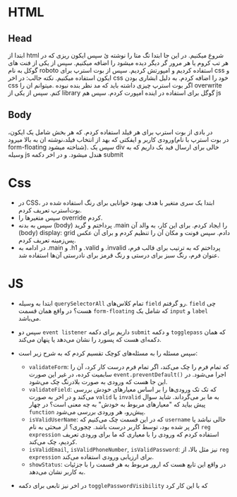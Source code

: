 # HTML

## Head

ابتدا از html شروع میکنیم. در این جا ابتدا تگ متا را نوشته ئ سپس ایکون ریزی که در هر تب کروم یا هر مرور گر دیگر دیده میشود را اضافه میکنیم. سپس از یکی از فنت های گوکل به نام roboto استفاده کردیم و امپورتش کردیم. سپس از بوت استرپ برای css و ایکون استفاده میکنیم. نکته جالب: در اخر css خود را اضافه کردم. به دلیل ابشاری بودن css اگر بوت استرپ چیزی داشته باید که مد نظر بنده نبوده .میتوانم ان را overwrite کنم. سپس از یکی از library گوگل برای استفاده در اینده امپورت کردم. سپس هم js

## Body

در بادی از بوت استرپ برای هر فیلد استفاده کردم. که هر بخش شامل یک ایکون، ورودی کاربر و ایفکتی که بهد از انتخاب فیلد،نوشته ان به بالا میرود(در بوت استرپ با نام form-floating شناخته میشود). سپس یک div خالی برای ارسال فید بک داریم که به وسیله js هندل میشود. و در اخر دکمه submit

# Css

- در CSS، ابتدا یک سری متغیر با هدف بهبود خوانایی برای رنگ استفاده شده در بوت‌استرپ تعریف کردم.
- سپس متغیرها را override کردم.
- سپس به بدنه (body) پرداختم و گرید .main را ایجاد کردم. برای این کار، به والد آن (body) display: grid دادم. سپس فونت و مکان آن را تنظیم کردم و برای آن عکس پس‌زمینه تعریف کردم.
- در ادامه به .main و .h1 و .valid و .invalid پرداختم که به ترتیب برای قالب فرم، عنوان فرم، رنگ سبز برای درستی و رنگ قرمز برای نادرستی آن‌ها استفاده شد.

# JS

- ابتدا به وسیله `querySelectorAll` تمام کلاس‌های `field` رو گرفتم. `field` چی هست؟ در واقع همان قسمت `form-floating` که شامل یک `input` و `label` می‌باشد.
- سپس دو `event listener` داریم برای دکمه `submit` و دکمه `togglepass` که همان دکمه‌ای هست که پسورد را نشان می‌دهد یا پنهان می‌کند.
- سپس مسئله را به مسئله‌های کوچک تقسیم کردم که به شرح زیر است:

  - `validateForm`: که تمام فرم را چک می‌کند، اگر تمام فرم درست کار کرد، آن را سابمیت کرده، در غیر این صورت `event.preventDefault()` اجرا می‌شود. در این جا هست که ورودی به صورت بلادرنگ چک می‌شود.
  - `validateField`: که تک تک ورودی‌ها را بر اساس معیارهای خودش بررسی می‌کند و در اخر به صورت `valid` یا `invalid` به ما بر می‌گرداند. شاید سوال پیش بیاید که "معیارهای مربوط به خودش" به چه معنی است؟ در چهار `function` پیش‌رو، هر ورودی بررسی می‌شود.
  - `isValidUserName`: که در این قسمت چک می‌کنیم که `username` خالی نباشد یا اگر پر شده بود، توسط کاربر درست باشد. چجوری؟ از مبحثی به نام `reg expression` استفاده کردم که ورودی را با معیاری که ما برای ورودی تعریف کردیم، چک می‌کند.
  - `isValidEmail`, `isValidPhoneNumber`, `isValidPassword`: نیز مثل بالا، از `reg expression` برای ارزیابی ورودی استفاده می‌کند.
  - `showStatus`: در واقع این تابع هست که ارور مربوط به هر قسمت را با جزئیات به کاربر نشان می‌دهد.

- در اخر نیز تابعی برای دکمه `togglePasswordVisibility` که با این کار کرد
